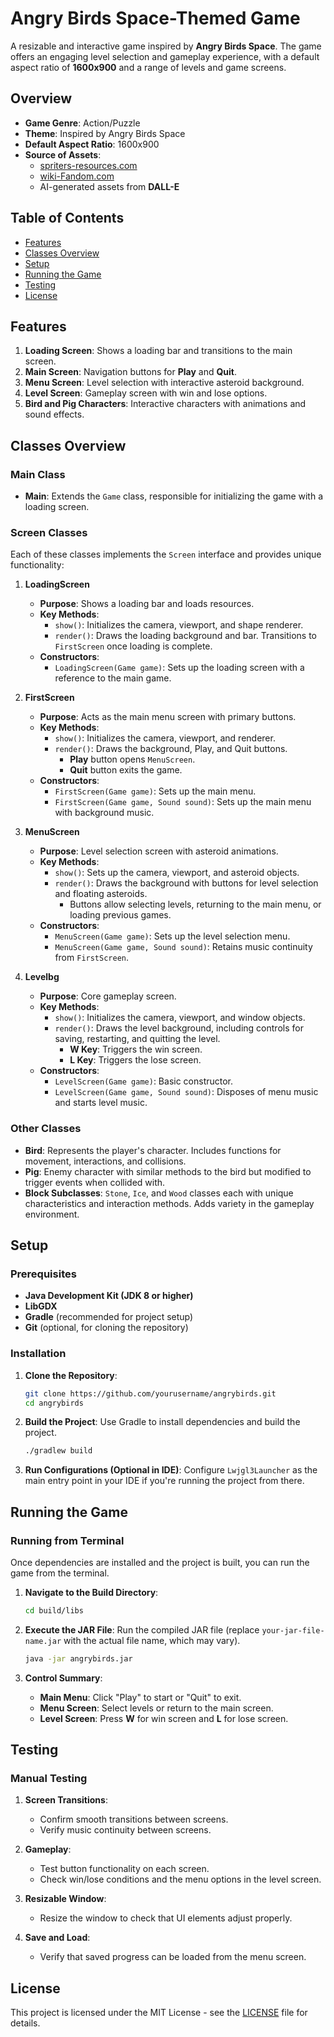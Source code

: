 
# Angry Birds Space-Themed Game

A resizable and interactive game inspired by **Angry Birds Space**. The game offers an engaging level selection and gameplay experience, with a default aspect ratio of **1600x900** and a range of levels and game screens.

## Overview
- **Game Genre**: Action/Puzzle
- **Theme**: Inspired by Angry Birds Space
- **Default Aspect Ratio**: 1600x900
- **Source of Assets**: 
  - [spriters-resources.com](https://www.spriters-resource.com)
  - [wiki-Fandom.com](https://fandom.com)
  - AI-generated assets from **DALL-E**

## Table of Contents
- [Features](#features)
- [Classes Overview](#classes-overview)
- [Setup](#setup)
- [Running the Game](#running-the-game)
- [Testing](#testing)
- [License](#license)

## Features
1. **Loading Screen**: Shows a loading bar and transitions to the main screen.
2. **Main Screen**: Navigation buttons for **Play** and **Quit**.
3. **Menu Screen**: Level selection with interactive asteroid background.
4. **Level Screen**: Gameplay screen with win and lose options.
5. **Bird and Pig Characters**: Interactive characters with animations and sound effects.

## Classes Overview

### Main Class
- **Main**: Extends the `Game` class, responsible for initializing the game with a loading screen.

### Screen Classes
Each of these classes implements the `Screen` interface and provides unique functionality:

1. **LoadingScreen**
   - **Purpose**: Shows a loading bar and loads resources.
   - **Key Methods**:
     - `show()`: Initializes the camera, viewport, and shape renderer.
     - `render()`: Draws the loading background and bar. Transitions to `FirstScreen` once loading is complete.
   - **Constructors**:
     - `LoadingScreen(Game game)`: Sets up the loading screen with a reference to the main game.

2. **FirstScreen**
   - **Purpose**: Acts as the main menu screen with primary buttons.
   - **Key Methods**:
     - `show()`: Initializes the camera, viewport, and renderer.
     - `render()`: Draws the background, Play, and Quit buttons. 
       - **Play** button opens `MenuScreen`.
       - **Quit** button exits the game.
   - **Constructors**:
     - `FirstScreen(Game game)`: Sets up the main menu.
     - `FirstScreen(Game game, Sound sound)`: Sets up the main menu with background music.

3. **MenuScreen**
   - **Purpose**: Level selection screen with asteroid animations.
   - **Key Methods**:
     - `show()`: Sets up the camera, viewport, and asteroid objects.
     - `render()`: Draws the background with buttons for level selection and floating asteroids.
       - Buttons allow selecting levels, returning to the main menu, or loading previous games.
   - **Constructors**:
     - `MenuScreen(Game game)`: Sets up the level selection menu.
     - `MenuScreen(Game game, Sound sound)`: Retains music continuity from `FirstScreen`.

4. **Levelbg**
   - **Purpose**: Core gameplay screen.
   - **Key Methods**:
     - `show()`: Initializes the camera, viewport, and window objects.
     - `render()`: Draws the level background, including controls for saving, restarting, and quitting the level.
       - **W Key**: Triggers the win screen.
       - **L Key**: Triggers the lose screen.
   - **Constructors**:
     - `LevelScreen(Game game)`: Basic constructor.
     - `LevelScreen(Game game, Sound sound)`: Disposes of menu music and starts level music.

### Other Classes
- **Bird**: Represents the player's character. Includes functions for movement, interactions, and collisions.
- **Pig**: Enemy character with similar methods to the bird but modified to trigger events when collided with.
- **Block Subclasses**: `Stone`, `Ice`, and `Wood` classes each with unique characteristics and interaction methods. Adds variety in the gameplay environment.

## Setup

### Prerequisites
- **Java Development Kit (JDK 8 or higher)**
- **LibGDX**
- **Gradle** (recommended for project setup)
- **Git** (optional, for cloning the repository)

### Installation
1. **Clone the Repository**:
   ```bash
   git clone https://github.com/yourusername/angrybirds.git
   cd angrybirds
   ```

2. **Build the Project**:
   Use Gradle to install dependencies and build the project.
   ```bash
   ./gradlew build
   ```

3. **Run Configurations (Optional in IDE)**:
   Configure `Lwjgl3Launcher` as the main entry point in your IDE if you're running the project from there.

## Running the Game

### Running from Terminal
Once dependencies are installed and the project is built, you can run the game from the terminal.

1. **Navigate to the Build Directory**:
   ```bash
   cd build/libs
   ```

2. **Execute the JAR File**:
   Run the compiled JAR file (replace `your-jar-file-name.jar` with the actual file name, which may vary).
   ```bash
   java -jar angrybirds.jar
   ```

3. **Control Summary**:
   - **Main Menu**: Click "Play" to start or "Quit" to exit.
   - **Menu Screen**: Select levels or return to the main screen.
   - **Level Screen**: Press **W** for win screen and **L** for lose screen.

## Testing
### Manual Testing
1. **Screen Transitions**:
   - Confirm smooth transitions between screens.
   - Verify music continuity between screens.

2. **Gameplay**:
   - Test button functionality on each screen.
   - Check win/lose conditions and the menu options in the level screen.

3. **Resizable Window**:
   - Resize the window to check that UI elements adjust properly.

4. **Save and Load**:
   - Verify that saved progress can be loaded from the menu screen.

## License
This project is licensed under the MIT License - see the [LICENSE](LICENSE) file for details.
